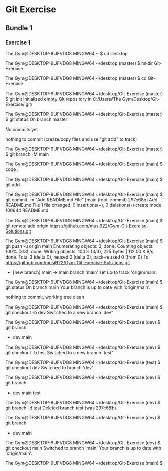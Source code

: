 # Git Exercise

## Bundle 1

### Exercise 1

The Gym@DESKTOP-9UFVDG8 MINGW64 ~
$ cd desktop

The Gym@DESKTOP-9UFVDG8 MINGW64 ~/desktop (master)
$ mkdir Git-Exercise

The Gym@DESKTOP-9UFVDG8 MINGW64 ~/desktop (master)
$ cd Git-Exercise

The Gym@DESKTOP-9UFVDG8 MINGW64 ~/desktop/Git-Exercise (master)
$ git init
Initialized empty Git repository in C:/Users/The Gym/Desktop/Git-Exercise/.git/

The Gym@DESKTOP-9UFVDG8 MINGW64 ~/desktop/Git-Exercise (master)
$ git status
On branch master

No commits yet

nothing to commit (create/copy files and use "git add" to track)

The Gym@DESKTOP-9UFVDG8 MINGW64 ~/desktop/Git-Exercise (master)
$ git branch -M main

The Gym@DESKTOP-9UFVDG8 MINGW64 ~/desktop/Git-Exercise (main)
$ code .

The Gym@DESKTOP-9UFVDG8 MINGW64 ~/desktop/Git-Exercise (main)
$ git add .

The Gym@DESKTOP-9UFVDG8 MINGW64 ~/desktop/Git-Exercise (main)
$ git commit -m "Add README.md File"
[main (root-commit) 297c68b] Add README.md File
 1 file changed, 0 insertions(+), 0 deletions(-)
 create mode 100644 README.md

The Gym@DESKTOP-9UFVDG8 MINGW64 ~/desktop/Git-Exercise (main)
$ git remote add origin https://github.com/musi922/Gym-Git-Exercise-Solutions.git

The Gym@DESKTOP-9UFVDG8 MINGW64 ~/desktop/Git-Exercise (main)
$ git push -u origin main
Enumerating objects: 3, done.
Counting objects: 100% (3/3), done.
Writing objects: 100% (3/3), 225 bytes | 112.00 KiB/s, done.
Total 3 (delta 0), reused 0 (delta 0), pack-reused 0 (from 0)
To https://github.com/musi922/Gym-Git-Exercise-Solutions.git
 * [new branch]      main -> main
branch 'main' set up to track 'origin/main'.

The Gym@DESKTOP-9UFVDG8 MINGW64 ~/desktop/Git-Exercise (main)
$ git status
On branch main
Your branch is up to date with 'origin/main'.

nothing to commit, working tree clean

The Gym@DESKTOP-9UFVDG8 MINGW64 ~/desktop/Git-Exercise (main)
$ git checkout -b dev
Switched to a new branch 'dev'

The Gym@DESKTOP-9UFVDG8 MINGW64 ~/desktop/Git-Exercise (dev)
$ git branch
* dev
  main

The Gym@DESKTOP-9UFVDG8 MINGW64 ~/desktop/Git-Exercise (dev)
$ git checkout -b test
Switched to a new branch 'test'

The Gym@DESKTOP-9UFVDG8 MINGW64 ~/desktop/Git-Exercise (test)
$ git checkout dev
Switched to branch 'dev'

The Gym@DESKTOP-9UFVDG8 MINGW64 ~/desktop/Git-Exercise (dev)
$ git branch
* dev
  main
  test

The Gym@DESKTOP-9UFVDG8 MINGW64 ~/desktop/Git-Exercise (dev)
$ git branch -d test
Deleted branch test (was 297c68b).

The Gym@DESKTOP-9UFVDG8 MINGW64 ~/desktop/Git-Exercise (dev)
$ git branch
* dev
  main

The Gym@DESKTOP-9UFVDG8 MINGW64 ~/desktop/Git-Exercise (dev)
$ git checkout main
Switched to branch 'main'
Your branch is up to date with 'origin/main'.

The Gym@DESKTOP-9UFVDG8 MINGW64 ~/desktop/Git-Exercise (main)
$